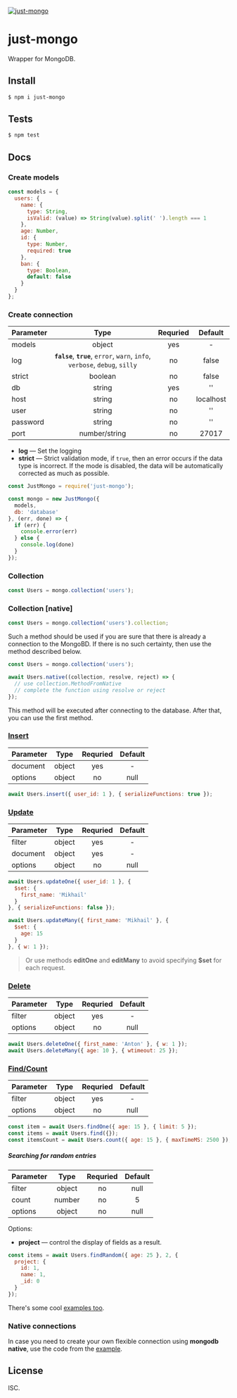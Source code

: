 [![just-mongo](https://img.shields.io/npm/v/just-mongo.svg?style=flat-square)](https://www.npmjs.com/package/just-mongo/)

# just-mongo

Wrapper for MongoDB.

## Install

```sh
$ npm i just-mongo
```

## Tests

```sh
$ npm test
```

## Docs

### Create models

```javascript
const models = {
  users: {
    name: {
      type: String,
      isValid: (value) => String(value).split(' ').length === 1
    },
    age: Number,
    id: {
      type: Number,
      required: true
    },
    ban: {
      type: Boolean,
      default: false
    }
  }
};
```

### Create connection

| Parameter | Type | Requried | Default |
|:----------|:----:| :-------:| :------:|
| models | object | yes | - |
| log | **`false`**, **`true`**, `error`, `warn`, `info`, `verbose`, `debug`, `silly` | no | false |
| strict | boolean | no | false |
| db | string | yes | '' |
| host | string | no | localhost |
| user | string | no | '' |
| password | string | no | '' |
| port | number/string | no | 27017 |

- **log** — Set the logging
- **strict** — Strict validation mode, if `true`, then an error occurs if the data type is incorrect. If the mode is disabled, the data will be automatically corrected as much as possible.

```javascript
const JustMongo = require('just-mongo');

const mongo = new JustMongo({
  models,
  db: 'database'
}, (err, done) => {
  if (err) {
    console.error(err)
  } else {
    console.log(done)
  }
});
```

### Collection

```javascript
const Users = mongo.collection('users');
```

### Collection [native]

```javascript
const Users = mongo.collection('users').collection;
```

Such a method should be used if you are sure that there is already a connection to the MongoBD. If there is no such certainty, then use the method described below.

```javascript
const Users = mongo.collection('users');

await Users.native((collection, resolve, reject) => {
  // use collection.MethodFromNative
  // сomplete the function using resolve or reject
});
```

This method will be executed after connecting to the database. After that, you can use the first method.

### [Insert](http://mongodb.github.io/node-mongodb-native/2.2/api/Collection.html#insert)

| Parameter | Type | Requried | Default |
|:----------|:----:| :-------:| :------:|
| document | object | yes | - |
| options | object | no | null |

```javascript
await Users.insert({ user_id: 1 }, { serializeFunctions: true });
```

### [Update](http://mongodb.github.io/node-mongodb-native/2.2/api/Collection.html#update)

| Parameter | Type | Requried | Default |
|:----------|:----:| :-------:| :------:|
| filter | object | yes | - |
| document | object | yes | - |
| options | object | no | null |

```javascript
await Users.updateOne({ user_id: 1 }, {
  $set: {
    first_name: 'Mikhail'
  }
}, { serializeFunctions: false });

await Users.updateMany({ first_name: 'Mikhail' }, {
  $set: {
    age: 15
  }
}, { w: 1 });
```

> Or use methods **editOne** and **editMany** to avoid specifying **$set** for each request.

### [Delete](http://mongodb.github.io/node-mongodb-native/2.2/api/Collection.html#deleteMany)

| Parameter | Type | Requried | Default |
|:----------|:----:| :-------:| :------:|
| filter | object | yes | - |
| options | object | no | null |

```javascript
await Users.deleteOne({ first_name: 'Anton' }, { w: 1 });
await Users.deleteMany({ age: 10 }, { wtimeout: 25 });
```

### [Find/Count](http://mongodb.github.io/node-mongodb-native/2.2/api/Collection.html#find)

| Parameter | Type | Requried | Default |
|:----------|:----:| :-------:| :------:|
| filter | object | yes | - |
| options | object | no | null |

```javascript
const item = await Users.findOne({ age: 15 }, { limit: 5 });
const items = await Users.find({});
const itemsCount = await Users.count({ age: 15 }, { maxTimeMS: 2500 });
```

##### Searching for random entries

| Parameter | Type | Requried | Default |
|:----------|:----:| :-------:| :------:|
| filter | object | no | null |
| count | number | no | 5 |
| options | object | no | null |

Options: 

- **project** — control the display of fields as a result.

```javascript
const items = await Users.findRandom({ age: 25 }, 2, {
  project: {
    id: 1,
    name: 1,
    _id: 0
  }
});
```

There's some cool [examples too](https://github.com/deviun/just-mongo/blob/master/test/jmongo.test.js).

### Native connections

In case you need to create your own flexible connection using **mongodb native**, use the code from the [example](https://github.com/deviun/just-mongo/blob/master/test/native.connection.js).

## License

ISC.
